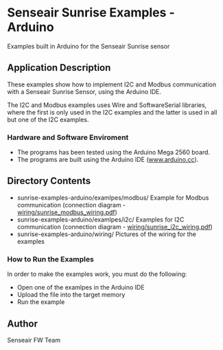 # Senseair Sunrise Examples - Arduino

Examples built in Arduino for the Senseair Sunrise sensor

## Application Description

These examples show how to implement I2C and Modbus communication with a Senseair Sunrise Sensor, using the Arduino IDE.

The I2C and Modbus examples uses Wire and SoftwareSerial libraries, 
where the first is only used in the I2C examples and the latter is used in all but one of the I2C examples.

### Hardware and Software Enviroment
- The programs has been tested using the Arduino Mega 2560 board.
- The programs are built using the Arduino IDE (www.arduino.cc).

## Directory Contents

 - sunrise-examples-arduino/examlpes/modbus/		Example for Modbus communication (connection diagram - [wiring/sunrise_modbus_wiring.pdf](wiring/sunrise_modbus_wiring.pdf))
 - sunrise-examples-arduino/examlpes/i2c/			Examples for I2C communication (connection diagram - [wiring/sunrise_i2c_wiring.pdf](wiring/sunrise_i2c_wiring.pdf))
 - sunrise-examples-arduino/wiring/                 Pictures of the wiring for the examples

### How to Run the Examples

In order to make the examples work, you must do the following:
 - Open one of the examlpes in the Arduino IDE
 - Upload the file into the target memory
 - Run the example

## Author

Senseair FW Team